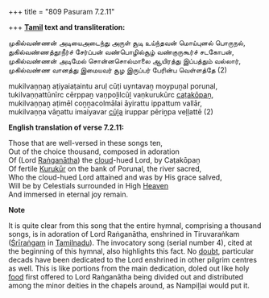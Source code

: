+++
title = "809 Pasuram 7.2.11"

+++
**[Tamil](/definition/tamil#history "show Tamil definitions") text and transliteration:**

முகில்வண்ணன் அடியைஅடைந்து அருள் சூடி உய்ந்தவன் மொய்புனல் பொருநல்,  
துகில்வண்ணத்தூநீர்ச் சேர்ப்பன் வண்பொழில்சூழ் வண்குருகூர்ச் சடகோபன்,  
முகில்வண்ணன் அடிமேல் சொன்னசொல்மாலை ஆயிரத்து இப்பத்தும் வல்லார்,  
முகில்வண்ண வானத்து இமையவர் சூழ இருப்பர் பேரின்ப வெள்ளத்தே (2)

mukilvaṇṇaṉ aṭiyaiaṭaintu aruḷ cūṭi uyntavaṉ moypuṉal porunal,  
tukilvaṇṇattūnīrc cērppaṉ vaṇpoḻilcūḻ vaṇkurukūrc [caṭakōpaṉ](/definition/catakopan#vaishnavism "show caṭakōpaṉ definitions"),  
mukilvaṇṇaṉ aṭimēl coṉṉacolmālai āyirattu ippattum vallār,  
mukilvaṇṇa vāṉattu imaiyavar [cūḻa](/definition/cula#history "show cūḻa definitions") iruppar pēriṉpa veḷḷattē (2)

**English translation of verse 7.2.11:**

Those that are well-versed in these songs ten,  
Out of the choice thousand, composed in adoration  
Of (Lord [Raṅganātha](/definition/ranganatha#vaishnavism "show Raṅganātha definitions")) the [cloud](/definition/cloud#history "show cloud definitions")-hued Lord, by Caṭakōpaṉ  
Of fertile [Kurukūr](/definition/kurukur#vaishnavism "show Kurukūr definitions") on the bank of Porunal, the river sacred,  
Who the cloud-hued Lord attained and was by His grace salved,  
Will be by Celestials surrounded in High [Heaven](/definition/heaven#history "show Heaven definitions")  
And immersed in eternal joy remain.

**Note**

It is quite clear from this song that the entire hymnal, comprising a thousand songs, is in adoration of Lord Raṅganātha, enshrined in Tiruvaraṅkam ([Śrīraṅgam](/definition/shrirangam#vaishnavism "show Śrīraṅgam definitions") in [Tamilnadu](/definition/tamilnadu#history "show Tamilnadu definitions")). The invocatory song (serial number 4), cited at the beginning of this hymnal, also highlights this fact. No [doubt](/definition/doubt#history "show doubt definitions"), particular decads have been dedicated to the Lord enshrined in other pilgrim centres as well. This is like portions from the main dedication, doled out like holy [food](/definition/food#history "show food definitions") first offered to Lord Raṅganātha being divided out and distributed among the minor deities in the chapels around, as Nampiḷḷai would put it.


